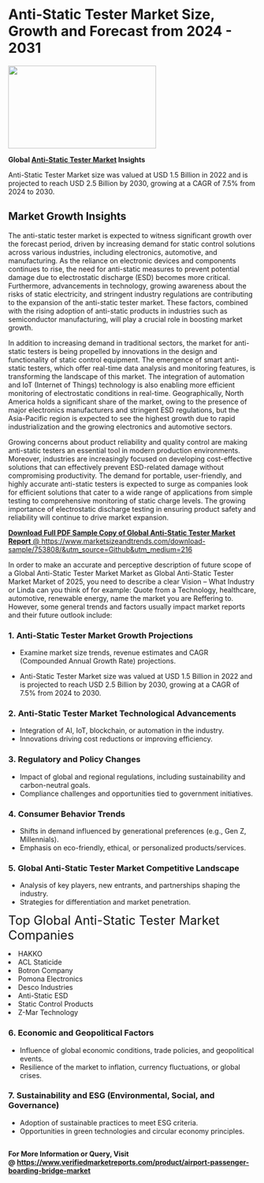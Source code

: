 <H1>Anti-Static Tester Market Size, Growth and Forecast from 2024 - 2031</H1><img class="aligncenter size-medium wp-image-584254" src="https://thirdeyenews.in/wp-content/uploads/2024/09/Global-Market-Research-300x168.jpeg" alt="" width="300" height="168" /><p><strong>Global&nbsp;<a href="https://www.marketsizeandtrends.com/download-sample/753808/&amp;utm_source=Github&utm_medium=216">Anti-Static Tester Market</a> Insights</strong></p><p>Anti-Static Tester Market size was valued at USD 1.5 Billion in 2022 and is projected to reach USD 2.5 Billion by 2030, growing at a CAGR of 7.5% from 2024 to 2030.</p><p><h2>Market Growth Insights</h2> <p>The anti-static tester market is expected to witness significant growth over the forecast period, driven by increasing demand for static control solutions across various industries, including electronics, automotive, and manufacturing. As the reliance on electronic devices and components continues to rise, the need for anti-static measures to prevent potential damage due to electrostatic discharge (ESD) becomes more critical. Furthermore, advancements in technology, growing awareness about the risks of static electricity, and stringent industry regulations are contributing to the expansion of the anti-static tester market. These factors, combined with the rising adoption of anti-static products in industries such as semiconductor manufacturing, will play a crucial role in boosting market growth.</p> <p><a href="#"></a></p> <p>In addition to increasing demand in traditional sectors, the market for anti-static testers is being propelled by innovations in the design and functionality of static control equipment. The emergence of smart anti-static testers, which offer real-time data analysis and monitoring features, is transforming the landscape of this market. The integration of automation and IoT (Internet of Things) technology is also enabling more efficient monitoring of electrostatic conditions in real-time. Geographically, North America holds a significant share of the market, owing to the presence of major electronics manufacturers and stringent ESD regulations, but the Asia-Pacific region is expected to see the highest growth due to rapid industrialization and the growing electronics and automotive sectors. <p>Growing concerns about product reliability and quality control are making anti-static testers an essential tool in modern production environments. Moreover, industries are increasingly focused on developing cost-effective solutions that can effectively prevent ESD-related damage without compromising productivity. The demand for portable, user-friendly, and highly accurate anti-static testers is expected to surge as companies look for efficient solutions that cater to a wide range of applications from simple testing to comprehensive monitoring of static charge levels. The growing importance of electrostatic discharge testing in ensuring product safety and reliability will continue to drive market expansion.</p> <p><a href="#"></p><p><span class=""><strong>Download Full PDF Sample Copy of Global Anti-Static Tester Market Report</strong> @ <a href="https://www.marketsizeandtrends.com/download-sample/753808/&amp;utm_source=Github&utm_medium=216" target="_blank">https://www.marketsizeandtrends.com/download-sample/753808/&amp;utm_source=Github&utm_medium=216</a></span></p><p>In order to make an accurate and perceptive description of future scope of a Global&nbsp;Anti-Static Tester Market Market as Global&nbsp;Anti-Static Tester Market Market of 2025, you need to describe a clear Vision &ndash; What Industry or Linda can you think of for example: Quote from a Technology, healthcare, automotive, renewable energy, name the market you are Reffering to. However, some general trends and factors usually impact market reports and their future outlook include:</p><h3>1.&nbsp;<strong>Anti-Static Tester Market Growth Projections</strong></h3><ul><li>Examine market size trends, revenue estimates and CAGR (Compounded Annual Growth Rate) projections.</li><li><p>Anti-Static Tester Market size was valued at USD 1.5 Billion in 2022 and is projected to reach USD 2.5 Billion by 2030, growing at a CAGR of 7.5% from 2024 to 2030.</p></li></ul><h3>2.&nbsp;<strong>Anti-Static Tester Market Technological Advancements</strong></h3><ul><li>Integration of AI, IoT, blockchain, or automation in the industry.</li><li>Innovations driving cost reductions or improving efficiency.</li></ul><h3>3.&nbsp;<strong>Regulatory and Policy Changes</strong></h3><ul><li>Impact of global and regional regulations, including sustainability and carbon-neutral goals.</li><li>Compliance challenges and opportunities tied to government initiatives.</li></ul><h3>4.&nbsp;<strong>Consumer Behavior Trends</strong></h3><ul><li>Shifts in demand influenced by generational preferences (e.g., Gen Z, Millennials).</li><li>Emphasis on eco-friendly, ethical, or personalized products/services.</li></ul><h3>5.&nbsp;<strong>Global Anti-Static Tester Market Competitive Landscape</strong></h3><ul><li>Analysis of key players, new entrants, and partnerships shaping the industry.</li><li>Strategies for differentiation and market penetration.</li></ul><p data-pm-slice="1 1 []"><span style="color: inherit; font-family: inherit; font-size: 25px;">Top Global Anti-Static Tester Market Companies</span></p><div class="" data-test-id=""><p><li>HAKKO</li><li> ACL Staticide</li><li> Botron Company</li><li> Pomona Electronics</li><li> Desco Industries</li><li> Anti-Static ESD</li><li> Static Control Products</li><li> Z-Mar Technology</li></p></div><h3>6.&nbsp;<strong>Economic and Geopolitical Factors</strong></h3><ul><li>Influence of global economic conditions, trade policies, and geopolitical events.</li><li>Resilience of the market to inflation, currency fluctuations, or global crises.</li></ul><h3>7.&nbsp;<strong>Sustainability and ESG (Environmental, Social, and Governance)</strong></h3><ul><li>Adoption of sustainable practices to meet ESG criteria.</li><li>Opportunities in green technologies and circular economy principles.</li></ul><h2><strong style="font-size: 14px;">For More Information or Query, Visit @&nbsp;</strong><a style="background-color: #ffffff; font-size: 14px;" href="https://www.marketsizeandtrends.com/report/anti-static-tester-market/" target="_blank">https://www.verifiedmarketreports.com/product/airport-passenger-boarding-bridge-market</a></h2>
